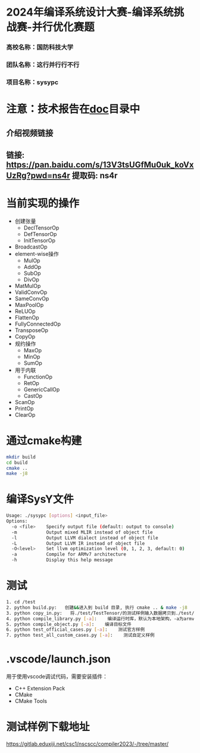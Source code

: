 # 2024年编译系统设计大赛-编译系统挑战赛-并行优化赛题



### 高校名称：国防科技大学

### 团队名称：这行并行行不行

### 项目名称：sysypc



# 注意：技术报告在[doc](./doc)目录中

## 介绍视频链接 

## 链接: https://pan.baidu.com/s/13V3tsUGfMu0uk_koVxUzRg?pwd=ns4r 提取码: ns4r



# 当前实现的操作

- 创建张量
  - DeclTensorOp
  - DefTensorOp
  - InitTensorOp
- BroadcastOp
- element-wise操作
  - MulOp
  - AddOp
  - SubOp
  - DivOp
- MatMulOp
- ValidConvOp
- SameConvOp
- MaxPoolOp
- ReLUOp
- FlattenOp
- FullyConnectedOp
- TransposeOp
- CopyOp
- 规约操作
  - MaxOp
  - MinOp
  - SumOp
- 用于内联
  - FunctionOp
  - RetOp
  - GenericCallOp
  - CastOp
- ScanOp
- PrintOp
- ClearOp

# 通过cmake构建
```bash
mkdir build
cd build
cmake ..
make -j8
```

# 编译SysY文件
```bash
Usage: ./sysypc [options] <input_file>
Options:
  -o <file>    Specify output file (default: output to console)
  -m           Output mixed MLIR instead of object file
  -l           Output LLVM dialect instead of object file
  -L           Output LLVM IR instead of object file
  -O<level>    Set llvm optimization level (0, 1, 2, 3, default: 0)
  -a           Compile for ARMv7 architecture
  -h           Display this help message
```

# 测试
```bash
1. cd /test
2. python build.py:   创建&&进入到 build 目录, 执行 cmake .. & make -j8
3. python copy_in.py:   将./test/TestTensor/的测试样例输入数据拷贝到./test/TestSysy/ 
4. python compile_library.py [-a]:    编译运行时库，默认为本地架构，-a为armv7架构，下同
5. python compile_object.py [-a]:    编译目标文件
6. python test_official_cases.py [-a]:    测试官方样例
7. python test_all_custom_cases.py [-a]:    测试自定义样例
```

# .vscode/launch.json
用于使用vscode调试代码，需要安装插件：
- C++ Extension Pack
- CMake
- CMake Tools

# 测试样例下载地址
https://gitlab.eduxiji.net/csc1/nscscc/compiler2023/-/tree/master/
